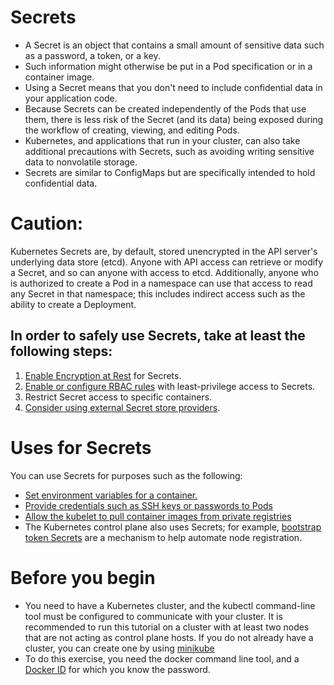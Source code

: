 # Secrets

- A Secret is an object that contains a small amount of sensitive data such as a password, a token, or a key.
- Such information might otherwise be put in a Pod specification or in a container image.
- Using a Secret means that you don't need to include confidential data in your application code.
- Because Secrets can be created independently of the Pods that use them, there is less risk of the Secret (and its data) being exposed during the workflow of creating, viewing, and editing Pods.
- Kubernetes, and applications that run in your cluster, can also take additional precautions with Secrets, such as avoiding writing sensitive data to nonvolatile storage.
- Secrets are similar to ConfigMaps but are specifically intended to hold confidential data.

#

# Caution:

Kubernetes Secrets are, by default, stored unencrypted in the API server's underlying data store (etcd). Anyone with API access can retrieve or modify a Secret, and so can anyone with access to etcd. Additionally, anyone who is authorized to create a Pod in a namespace can use that access to read any Secret in that namespace; this includes indirect access such as the ability to create a Deployment.

## In order to safely use Secrets, take at least the following steps:

1. [Enable Encryption at Rest](https://kubernetes.io/docs/tasks/administer-cluster/encrypt-data/) for Secrets.
2. [Enable or configure RBAC rules](https://kubernetes.io/docs/reference/access-authn-authz/authorization/) with least-privilege access to Secrets.
3. Restrict Secret access to specific containers.
4. [Consider using external Secret store providers](https://secrets-store-csi-driver.sigs.k8s.io/concepts.html#provider-for-the-secrets-store-csi-driver).

#

# Uses for Secrets

You can use Secrets for purposes such as the following:

- [Set environment variables for a container.](https://kubernetes.io/docs/tasks/inject-data-application/distribute-credentials-secure/#define-container-environment-variables-using-secret-data)
- [Provide credentials such as SSH keys or passwords to Pods](https://kubernetes.io/docs/tasks/inject-data-application/distribute-credentials-secure/#provide-prod-test-creds)
- [Allow the kubelet to pull container images from private registries](https://kubernetes.io/docs/tasks/configure-pod-container/pull-image-private-registry/)
- The Kubernetes control plane also uses Secrets; for example, [bootstrap token Secrets](https://kubernetes.io/docs/tasks/configure-pod-container/pull-image-private-registry/) are a mechanism to help automate node registration.

#

# Before you begin

- You need to have a Kubernetes cluster, and the kubectl command-line tool must be configured to communicate with your cluster. It is recommended to run this tutorial on a cluster with at least two nodes that are not acting as control plane hosts. If you do not already have a cluster, you can create one by using [minikube](https://minikube.sigs.k8s.io/docs/tutorials/multi_node/)
- To do this exercise, you need the docker command line tool, and a [Docker ID](https://docs.docker.com/accounts/create-account/) for which you know the password.
